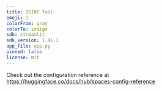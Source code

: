 ```yaml
---
title: OSINT Tool
emoji: 🏢
colorFrom: gray
colorTo: indigo
sdk: streamlit
sdk_version: 1.41.1
app_file: app.py
pinned: false
license: mit
---
```


Check out the configuration reference at https://huggingface.co/docs/hub/spaces-config-reference
